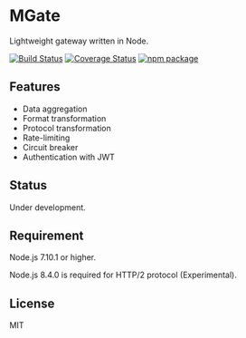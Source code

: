 # MGate

Lightweight gateway written in Node.

[![Build Status](https://travis-ci.org/viclm/mgate.svg?branch=master)](https://travis-ci.org/viclm/mgate)
[![Coverage Status](https://coveralls.io/repos/github/viclm/mgate/badge.svg?branch=master)](https://coveralls.io/github/viclm/mgate?branch=master)
[![npm package](https://img.shields.io/npm/v/mgate.svg)](https://www.npmjs.org/package/mgate)

## Features

- Data aggregation
- Format transformation
- Protocol transformation
- Rate-limiting
- Circuit breaker
- Authentication with JWT

## Status
Under development.

## Requirement
Node.js 7.10.1 or higher.

Node.js 8.4.0 is required for HTTP/2 protocol (Experimental).

## License
MIT
